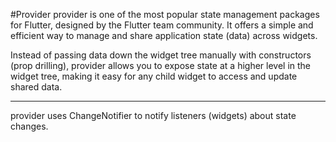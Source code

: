 #Provider 
provider is one of the most popular state management packages for Flutter, designed by the Flutter team community. It offers a simple and efficient way to manage and share application state (data) across widgets.

Instead of passing data down the widget tree manually with constructors (prop drilling), provider allows you to expose state at a higher level in the widget tree, making it easy for any child widget to access and update shared data.
<hr/>
provider uses ChangeNotifier to notify listeners (widgets) about state changes.

